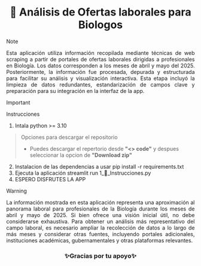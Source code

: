 <h1 align='center'; font-size: 25px; color: white;'>🧪 Análisis de Ofertas laborales para Biologos</h1>

> [!NOTE]
> <div align="justify"> Esta aplicación utiliza información recopilada mediante técnicas de web scraping a partir de portales de ofertas laborales dirigidas a profesionales en Biología. Los datos corresponden a los meses de abril y mayo del 2025. Posteriormente, la información fue procesada, depurada y estructurada para facilitar su análisis y visualización interactiva. Esta etapa incluyó la limpieza de datos redundantes, estandarización de campos clave y preparación para su integración en la interfaz de la app.</div>  

> [!IMPORTANT]
> Instrucciones
> 
> 1. Intala python >= 3.10
> > Opciones para descargar el repositorio   
> > * Puedes descargar el repertorio desde **"<> code"** y despues seleccionar la opcion de **"Download zip"** 
> 2. Instalacion de las dependencias a usar pip install -r requirements.txt
> 3. Ejecuta la aplicación streamlit run 1_💬_Instrucciones.py
> 4. ESPERO DISFRUTES LA APP

> [!WARNING]
> <div align="justify">La información mostrada en esta aplicación representa una aproximación al panorama laboral para profesionales de la Biología durante los meses de abril y mayo de 2025. Si bien ofrece una visión inicial útil, no debe considerarse exhaustiva. Para obtener un análisis más representativo del campo laboral, es necesario ampliar la recolección de datos a lo largo de más meses y considerar otras fuentes, incluyendo portales adicionales, instituciones académicas, gubernamentales y otras plataformas relevantes.</div>
<h3 align='center'; font-size: 25px; color: white;'>✨Gracias por tu apoyo✨</h1>
